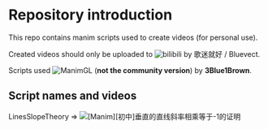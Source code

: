 # Repository introduction
This repo contains manim scripts used to create videos (for personal use).

Created videos should only be uploaded to ![bilibili](https://www.bilibili.com) by 歌迷就好 / Bluevect.

Scripts used ![ManimGL](https://github.com/3b1b/manim) (**not the community version**) by **3Blue1Brown**.



## Script names and videos
LinesSlopeTheory => ![\[Manim\]\[初中\]垂直的直线斜率相乘等于-1的证明](https://www.bilibili.com/video/BV1rr4y1h7H1)
